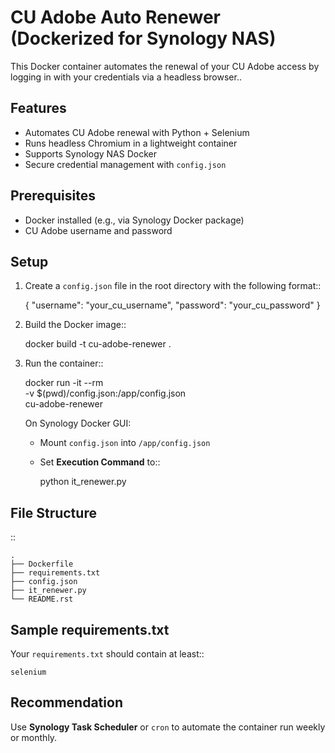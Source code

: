 CU Adobe Auto Renewer (Dockerized for Synology NAS)
===================================================

This Docker container automates the renewal of your CU Adobe access by logging in with your credentials via a headless browser..

Features
--------

- Automates CU Adobe renewal with Python + Selenium
- Runs headless Chromium in a lightweight container
- Supports Synology NAS Docker
- Secure credential management with `config.json`

Prerequisites
-------------

- Docker installed (e.g., via Synology Docker package)
- CU Adobe username and password

Setup
-----

1. Create a ``config.json`` file in the root directory with the following format::

    {
      "username": "your_cu_username",
      "password": "your_cu_password"
    }


2. Build the Docker image::

    docker build -t cu-adobe-renewer .

3. Run the container::

    docker run -it --rm \
      -v $(pwd)/config.json:/app/config.json \
      cu-adobe-renewer

   On Synology Docker GUI:

   - Mount `config.json` into `/app/config.json`
   - Set **Execution Command** to::

       python it_renewer.py

File Structure
--------------

::

    .
    ├── Dockerfile
    ├── requirements.txt
    ├── config.json         
    ├── it_renewer.py       
    └── README.rst         

Sample requirements.txt
------------------------

Your `requirements.txt` should contain at least::

    selenium
    

Recommendation
--------------

Use **Synology Task Scheduler** or `cron` to automate the container run weekly or monthly.

